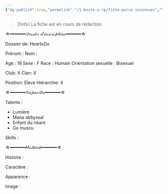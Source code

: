 ```yaml
---
{"dg-publish":true,"permalink":"/1-boite-a-rp/fiche-perso-inconnue/","tags":["Personnages","Elestia"]}
---
```


> [!info]
> La fiche est en cours de rédaction

☆━━━━━━𝒟𝑜𝓈𝓈𝒾𝑒𝓇 𝒹'𝒾𝓃𝓈𝒸𝓇𝒾𝓅𝓉𝒾𝑜𝓃━━━━━━☆

Dossier de: HeartsDo

Prénom : 
Nom : 

Age : 18
Sexe : F
Race : Humain
Orientation sexuelle : Bisexuel

Club: X
Clan: X

Position: Eleve
Hiérarchie: X

☆━━━━━━𝒞𝒶𝓅𝒶𝒸𝒾𝓉𝑒𝓈━━━━━━☆

Talents :
- Lumière 
- Mana abbyssal
- Enfant du néant
- Go muscu

Skills :
 
☆━━━━━━𝐻𝒾𝓈𝓉𝑜𝒾𝓇𝑒━━━━━━☆

Histoire : 

Caractère :

Apparence :

Image :